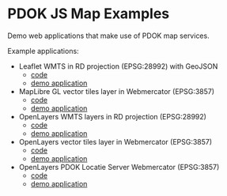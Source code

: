 # PDOK JS Map Examples

Demo web applications that make use of PDOK map services.

Example applications:

- Leaflet WMTS in RD projection (EPSG:28992) with GeoJSON
  - [code](./leaflet-geojson-wmts-epsg28992/README.md)
  - [demo application](https://arbakker.github.io/pdok-js-map-examples/leaflet-geojson-wmts-epsg28992/index.html)
- MapLibre GL vector tiles layer in Webmercator (EPSG:3857)
  - [code](./maplibregl-mvt-epsg3857/README.md)
  - [demo application](https://arbakker.github.io/pdok-js-map-examples/maplibregl-mvt-epsg3857/index.html)
- OpenLayers WMTS layers in RD projection (EPSG:28992)
  - [code](./openlayers-wmts-epsg28992/README.md)
  - [demo application](https://arbakker.github.io/pdok-js-map-examples/openlayers-wmts-epsg28992/index.html)
- OpenLayers vector tiles layer in Webmercator (EPSG:3857)
  - [code](./openlayers-mvt-epsg3857/README.md)
  - [demo application](https://arbakker.github.io/pdok-js-map-examples/openlayers-mvt-epsg3857/index.html)
- OpenLayers PDOK Locatie Server Webmercator (EPSG:3857)
  - [code](./openlayers-locatie-server/README.md)
  - [demo application](https://arbakker.github.io/pdok-js-map-examples/openlayers-locatie-server/index.html)
